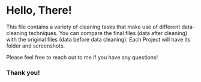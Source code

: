 <h1>Hello, There!</h1>

<p>This file contains a variety of cleaning tasks that make use of different data-cleaning techniques. 
You can compare the final files (data after cleaning) with the original files (data before data cleaning).
Each Project will have its folder and screenshots. 

Please feel free to reach out to me if you have any questions!</p>

<h3>Thank you!</h3>
